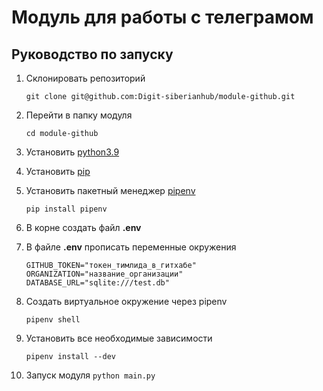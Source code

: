 # Модуль для работы с телеграмом

## Руководство по запуску

1. Склонировать репозиторий

    ```git clone git@github.com:Digit-siberianhub/module-github.git```

2. Перейти в папку модуля

    ```cd module-github```

3. Установить [python3.9](https://www.python.org/downloads/)

4. Установить [pip](https://pip.pypa.io/en/stable/installation/)

5. Установить пакетный менеджер [pipenv](https://webdevblog.ru/pipenv-rukovodstvo-po-novomu-instrumentu-python/)

    ```pip install pipenv```

6. В корне создать файл **.env**

7. В файле **.env** прописать переменные окружения
    ```
    GITHUB_TOKEN="токен_тимлида_в_гитхабе"
    ORGANIZATION="название_организации"
    DATABASE_URL="sqlite:///test.db"
    ```

8. Создать виртуальное окружение через pipenv

    ```pipenv shell```

9. Установить все необходимые зависимости

    ```pipenv install --dev```

10. Запуск модуля
    ```python main.py```
